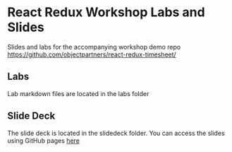 React Redux Workshop Labs and Slides
================

Slides and labs for the accompanying workshop demo repo https://github.com/objectpartners/react-redux-timesheet/

## Labs ##
Lab markdown files are located in the labs folder

## Slide Deck ##
The slide deck is located in the slidedeck folder.  You can access the
slides using GitHub pages [here](http://objectpartners.github.io/react-redux-workshop)
